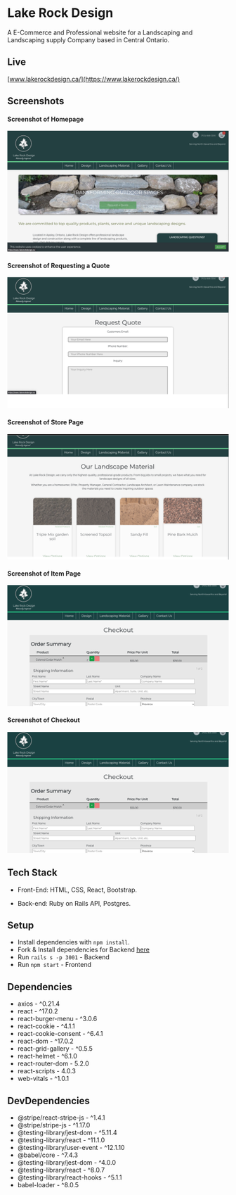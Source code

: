 # Lake Rock Design 
A E-Commerce and Professional website for a Landscaping and Landscaping supply Company based in Central Ontario.
## Live 

  [www.lakerockdesign.ca/](https://www.lakerockdesign.ca/)
## Screenshots
#### Screenshot of Homepage
!["Screenshot of Homepage"](docs/homepage.png)
#### Screenshot of Requesting a Quote
!["Screenshot of Requesting a Quote"](docs/request.png)
#### Screenshot of Store Page
!["Screenshot of Item Page"](docs/landscapingstore.png)
#### Screenshot of Item Page
!["Screenshot of Item Page"](docs/checkout.png)
#### Screenshot of Checkout
!["Screenshot of Checkout page"](docs/checkout.png)

## Tech Stack
* Front-End: HTML, CSS, React, Bootstrap.

* Back-end: Ruby on Rails API, Postgres.

<!-- * Testing: Jest, Storybook, and Cypress. -->

## Setup

* Install dependencies with `npm install`.
* Fork & Install dependencies for Backend [here](https://github.com/kylemcloughlin/dulder_landscaping_api)
* Run `rails s -p 3001` - Backend
* Run `npm start` - Frontend

## Dependencies 
  * axios -  ^0.21.4
  *  react - ^17.0.2
  *  react-burger-menu - ^3.0.6
  *  react-cookie - ^4.1.1
  *  react-cookie-consent - ^6.4.1
  *  react-dom - ^17.0.2
  *  react-grid-gallery - ^0.5.5
  *  react-helmet - ^6.1.0
  *  react-router-dom - 5.2.0
  *  react-scripts - 4.0.3
  *  web-vitals - ^1.0.1
 
 ## DevDependencies 
  * @stripe/react-stripe-js - ^1.4.1
  * @stripe/stripe-js - ^1.17.0
  * @testing-library/jest-dom - ^5.11.4
  * @testing-library/react - ^11.1.0
  * @testing-library/user-event - ^12.1.10
  * @babel/core - ^7.4.3
  * @testing-library/jest-dom - ^4.0.0
  * @testing-library/react - ^8.0.7
  * @testing-library/react-hooks - ^5.1.1
  * babel-loader - ^8.0.5

